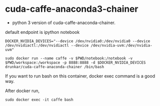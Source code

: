 # cuda-caffe-anaconda3-chainer

* python 3 version of cuda-caffe-anaconda-chainer.

default endpoint is ipython notebook

```
DOCKER_NVIDIA_DEVICES="--device /dev/nvidia0:/dev/nvidia0 --device /dev/nvidiactl:/dev/nvidiactl --device /dev/nvidia-uvm:/dev/nvidia-uvm"

sudo docker run --name caffe -v $PWD/notebook:/notebook -v $PWD/workspace:/workspace -p 8888:8888 -d $DOCKER_NVIDIA_DEVICES drunkar/cuda-caffe-anaconda-chainer /bin/bash
```

If you want to run bash on this container, docker exec command is a good way.

After docker run, 

```
sudo docker exec -it caffe bash
```
